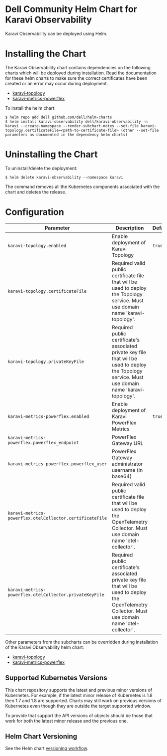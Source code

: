 <!--
Copyright (c) 2020 Dell Inc., or its subsidiaries. All Rights Reserved.

Licensed under the Apache License, Version 2.0 (the "License");
you may not use this file except in compliance with the License.
You may obtain a copy of the License at

    http://www.apache.org/licenses/LICENSE-2.0
-->

# Dell Community Helm Chart for Karavi Observability

Karavi Observability can be deployed using Helm.

# Installing the Chart

The Karavi Observability chart contains dependencies on the following charts which will be deployed during installation. Read the documentation for these helm charts to make sure the correct certificates have been created or an error may occur during deployment.

- [karavi-topology](../karavi-topology/README.md)
- [karavi-metrics-powerflex](../karavi-metrics-powerflex/README.md)

To install the helm chart:

```console
$ helm repo add dell github.com/dell/helm-charts
$ helm install karavi-observability dell/karavi-observability -n karavi --create-namespace --render-subchart-notes --set-file karavi-topology.certificateFile=<path-to-certificate-file> (other --set-file parameters as documented in the dependency helm charts)
```

# Uninstalling the Chart

To uninstall/delete the deployment:

```console
$ helm delete karavi-observability --namespace karavi
```

The command removes all the Kubernetes components associated with the chart and deletes the release.

# Configuration

| Parameter                                 | Description                                   | Default                                                 |
|-------------------------------------------|-----------------------------------------------|---------------------------------------------------------|
| `karavi-topology.enabled`                 | Enable deployment of Karavi Topology                        | `true`                                                  |
| `karavi-topology.certificateFile`      | Required valid public certificate file that will be used to deploy the Topology service. Must use domain name 'karavi-topology'.            | ` `                                                   |
| `karavi-topology.privateKeyFile`      | Required public certificate's associated private key file that will be used to deploy the Topology service. Must use domain name 'karavi-topology'.            | ` `|
| `karavi-metrics-powerflex.enabled`                 | Enable deployment of Karavi PowerFlex Metrics      | `true`                                                  |
| `karavi-metrics-powerflex.powerflex_endpoint`      | PowerFlex Gateway URL            | ` `                                                   |
| `karavi-metrics-powerflex.powerflex_user`                      | PowerFlex Gateway administrator username (in base64)                           | ` `                           |
| `karavi-metrics-powerflex.otelCollector.certificateFile`      | Required valid public certificate file that will be used to deploy the OpenTelemetry Collector. Must use domain name 'otel-collector'.            | ` `                                                   |
| `karavi-metrics-powerflex.otelCollector.privateKeyFile`      | Required public certificate's associated private key file that will be used to deploy the OpenTelemetry Collector. Must use domain name 'otel-collector'.            | ` `|

Other parameters from the subcharts can be overridden during installation of the Karavi Observability helm chart:

- [karavi-topology](../karavi-topology/README.md)
- [karavi-metrics-powerflex](../karavi-metrics-powerflex/README.md)

## Supported Kubernetes Versions

This chart repository supports the latest and previous minor versions of Kubernetes. For example, if the latest minor release of Kubernetes is 1.8 then 1.7 and 1.8 are supported. Charts may still work on previous versions of Kubernetes even though they are outside the target supported window.

To provide that support the API versions of objects should be those that work for both the latest minor release and the previous one.

## Helm Chart Versioning

See the Helm chart [versioning workflow](./VERSIONING_WORKFLOW.md).
